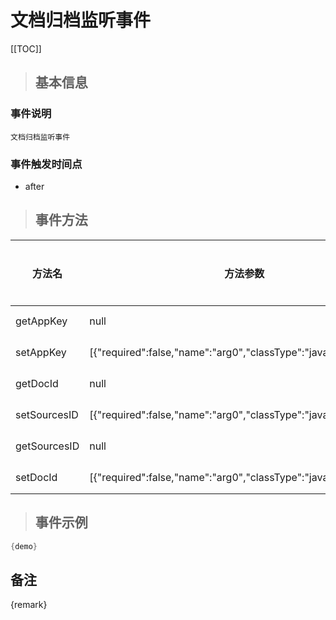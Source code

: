 # 文档归档监听事件

[[TOC]]

>## 基本信息

### 事件说明
```text
文档归档监听事件
```

### 事件触发时间点
- after

>## 事件方法

方法名 | 方法参数 | 方法返回值 | 版本 | 参数描述
 --- | --- | --- | --- | --- 
getAppKey|null|java.lang.Integer|获取AppKey
setAppKey|[{"required":false,"name":"arg0","classType":"java.lang.Integer"}]|void|设置AppKey
getDocId|null|java.lang.Long|获取docId
setSourcesID|[{"required":false,"name":"arg0","classType":"java.lang.Long"}]|void|设置源 ID
getSourcesID|null|java.lang.Long|获取源 ID
setDocId|[{"required":false,"name":"arg0","classType":"java.lang.Long"}]|void|设置docId


> ## 事件示例

```java
{demo}
```

## 备注
{remark}